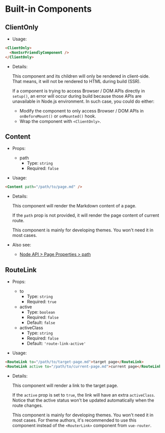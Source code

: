 # Built-in Components

<NpmBadge package="@vuepress/client" />

## ClientOnly

- Usage:

```md
<ClientOnly>
  <NonSsrFriendlyComponent />
</ClientOnly>
```

- Details:

  This component and its children will only be rendered in client-side. That means, it will not be rendered to HTML during build (SSR).

  If a component is trying to access Browser / DOM APIs directly in `setup()`, an error will occur during build because those APIs are unavailable in Node.js environment. In such case, you could do either:

  - Modify the component to only access Browser / DOM APIs in `onBeforeMount()` or `onMounted()` hook.
  - Wrap the component with `<ClientOnly>`.

## Content

- Props:

  - path
    - Type: `string`
    - Required: `false`

- Usage:

```md
<Content path="/path/to/page.md" />
```

- Details:

  This component will render the Markdown content of a page.

  If the `path` prop is not provided, it will render the page content of current route.

  This component is mainly for developing themes. You won't need it in most cases.

- Also see:
  - [Node API > Page Properties > path](./node-api.md#path)

## RouteLink

- Props:

  - to
    - Type: `string`
    - Required: `true`
  - active
    - Type: `boolean`
    - Required: `false`
    - Default: `false`
  - activeClass
    - Type: `string`
    - Required: `false`
    - Default: `'route-link-active'`

- Usage:

```md
<RouteLink to="/path/to/target-page.md">target page</RouteLink>
<RouteLink active to="/path/to/current-page.md">current page</RouteLink>
```

- Details:

  This component will render a link to the target page.

  If the `active` prop is set to `true`, the link will have an extra `activeClass`. Notice that the active status won't be updated automatically when the route changes.

  This component is mainly for developing themes. You won't need it in most cases. For theme authors, it's recommended to use this component instead of the `<RouterLink>` component from `vue-router`.
